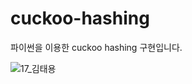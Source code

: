 # cuckoo-hashing

파이썬을 이용한 cuckoo hashing 구현입니다.


![17_김태용](https://user-images.githubusercontent.com/63800086/145837724-23eeeb5e-848f-421f-b352-d31913100771.PNG)
